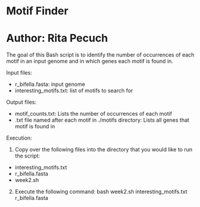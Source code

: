 # Motif Finder
# Author: Rita Pecuch 

The goal of this Bash script is to identify the number of occurrences of each motif in an input genome and in which genes each motif is found in.

Input files: 
- r_bifella.fasta: input genome
- interesting_motifs.txt: list of motifs to search for

Output files: 
- motif_counts.txt: Lists the number of occurrences of each motif
- .txt file named after each motif in ./motifs directory: Lists all genes that motif is found in

Execution:

1) Copy over the following files into the directory that you would like to run the script:
- interesting_motifs.txt
- r_bifella.fasta
- week2.sh

2) Execute the following command: bash week2.sh interesting_motifs.txt r_bifella.fasta